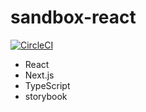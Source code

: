 # sandbox-react
[![CircleCI](https://circleci.com/gh/goyasho/sandbox-react.svg?style=svg)](https://circleci.com/gh/goyasho/sandbox-react)

- React
- Next.js
- TypeScript
- storybook
